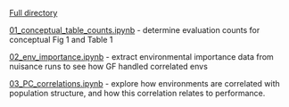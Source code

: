 [Full directory](https://nbviewer.org/github/ModelValidationProgram/MVP-offsets/tree/main/02_analysis/10_supplemental/)

[01_conceptual_table_counts.ipynb](https://nbviewer.org/github/ModelValidationProgram/MVP-offsets/blob/main/02_analysis/10_supplemental/01_conceptual_table_counts.ipynb) - determine evaluation counts for conceptual Fig 1 and Table 1

[02_env_importance.ipynb](https://nbviewer.org/github/ModelValidationProgram/MVP-offsets/blob/main/02_analysis/10_supplemental/02_env_importance.ipynb) - extract environmental importance data from nuisance runs to see how GF handled correlated envs

[03_PC_correlations.ipynb](https://nbviewer.org/github/ModelValidationProgram/MVP-offsets/blob/main/02_analysis/10_supplemental/03_PC_correlations.ipynb) - explore how environments are correlated with population structure, and how this correlation relates to performance.
